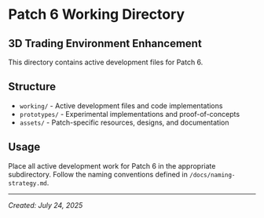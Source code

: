 # Patch 6 Working Directory
## 3D Trading Environment Enhancement

This directory contains active development files for Patch 6.

## Structure
- `working/` - Active development files and code implementations
- `prototypes/` - Experimental implementations and proof-of-concepts
- `assets/` - Patch-specific resources, designs, and documentation

## Usage
Place all active development work for Patch 6 in the appropriate subdirectory.
Follow the naming conventions defined in `/docs/naming-strategy.md`.

---
*Created: July 24, 2025*
